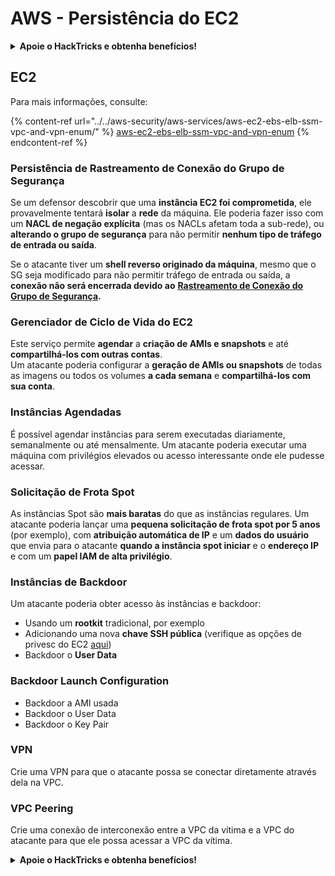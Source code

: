 # AWS - Persistência do EC2

<details>

<summary><strong>Apoie o HackTricks e obtenha benefícios!</strong></summary>

* Se você deseja ver sua **empresa anunciada no HackTricks** ou se deseja acessar a **última versão do PEASS ou baixar o HackTricks em PDF**, confira os [**PLANOS DE ASSINATURA**](https://github.com/sponsors/carlospolop)!
* Adquira o [**oficial PEASS & HackTricks swag**](https://peass.creator-spring.com)
* Descubra [**The PEASS Family**](https://opensea.io/collection/the-peass-family), nossa coleção exclusiva de [**NFTs**](https://opensea.io/collection/the-peass-family)
* **Junte-se ao** 💬 [**grupo do Discord**](https://discord.gg/hRep4RUj7f) ou ao [**grupo do telegram**](https://t.me/peass) ou **siga-me** no **Twitter** 🐦 [**@carlospolopm**](https://twitter.com/carlospolopm).
* **Compartilhe suas técnicas de hacking enviando PRs para os repositórios do** [**HackTricks**](https://github.com/carlospolop/hacktricks) e [**HackTricks Cloud**](https://github.com/carlospolop/hacktricks-cloud) no github.

</details>

## EC2

Para mais informações, consulte:

{% content-ref url="../../aws-security/aws-services/aws-ec2-ebs-elb-ssm-vpc-and-vpn-enum/" %}
[aws-ec2-ebs-elb-ssm-vpc-and-vpn-enum](../../aws-security/aws-services/aws-ec2-ebs-elb-ssm-vpc-and-vpn-enum/)
{% endcontent-ref %}

### Persistência de Rastreamento de Conexão do Grupo de Segurança

Se um defensor descobrir que uma **instância EC2 foi comprometida**, ele provavelmente tentará **isolar** a **rede** da máquina. Ele poderia fazer isso com um **NACL de negação explícita** (mas os NACLs afetam toda a sub-rede), ou **alterando o grupo de segurança** para não permitir **nenhum tipo de tráfego de entrada ou saída**.

Se o atacante tiver um **shell reverso originado da máquina**, mesmo que o SG seja modificado para não permitir tráfego de entrada ou saída, a **conexão não será encerrada devido ao** [**Rastreamento de Conexão do Grupo de Segurança**](https://docs.aws.amazon.com/AWSEC2/latest/UserGuide/security-group-connection-tracking.html)**.**

### Gerenciador de Ciclo de Vida do EC2

Este serviço permite **agendar** a **criação de AMIs e snapshots** e até **compartilhá-los com outras contas**.\
Um atacante poderia configurar a **geração de AMIs ou snapshots** de todas as imagens ou todos os volumes **a cada semana** e **compartilhá-los com sua conta**.

### Instâncias Agendadas

É possível agendar instâncias para serem executadas diariamente, semanalmente ou até mensalmente. Um atacante poderia executar uma máquina com privilégios elevados ou acesso interessante onde ele pudesse acessar.

### Solicitação de Frota Spot

As instâncias Spot são **mais baratas** do que as instâncias regulares. Um atacante poderia lançar uma **pequena solicitação de frota spot por 5 anos** (por exemplo), com **atribuição automática de IP** e um **dados do usuário** que envia para o atacante **quando a instância spot iniciar** e o **endereço IP** e com um **papel IAM de alta privilégio**.

### Instâncias de Backdoor

Um atacante poderia obter acesso às instâncias e backdoor:

* Usando um **rootkit** tradicional, por exemplo
* Adicionando uma nova **chave SSH pública** (verifique as opções de privesc do EC2 [aqui](../../aws-security/aws-privilege-escalation/aws-ec2-privesc.md))
* Backdoor o **User Data**

### **Backdoor Launch Configuration**

* Backdoor a AMI usada
* Backdoor o User Data
* Backdoor o Key Pair

### VPN

Crie uma VPN para que o atacante possa se conectar diretamente através dela na VPC.

### VPC Peering

Crie uma conexão de interconexão entre a VPC da vítima e a VPC do atacante para que ele possa acessar a VPC da vítima. 

<details>

<summary><strong>Apoie o HackTricks e obtenha benefícios!</strong></summary>

* Se você deseja ver sua **empresa anunciada no HackTricks** ou se deseja acessar a **última versão do PEASS ou baixar o HackTricks em PDF**, confira os [**PLANOS DE ASSINATURA**](https://github.com/sponsors/carlospolop)!
* Adquira o [**oficial PEASS & HackTricks swag**](https://peass.creator-spring.com)
* Descubra [**The PEASS Family**](https://opensea.io/collection/the-peass-family), nossa coleção exclusiva de [**NFTs**](https://opensea.io/collection/the-peass-family)
* **Junte-se ao** 💬 [**grupo do Discord**](https://discord.gg/hRep4RUj7f) ou ao [**grupo do telegram**](https://t.me/peass) ou **siga-me** no **Twitter** 🐦 [**@carlospolopm**](https://twitter.com/carlospolopm).
* **Compartilhe suas técnicas de hacking enviando PRs para os repositórios do** [**HackTricks**](https://github.com/carlospolop/hacktricks) e [**HackTricks Cloud**](https://github.com/carlospolop/hacktricks-cloud) no github.

</details>